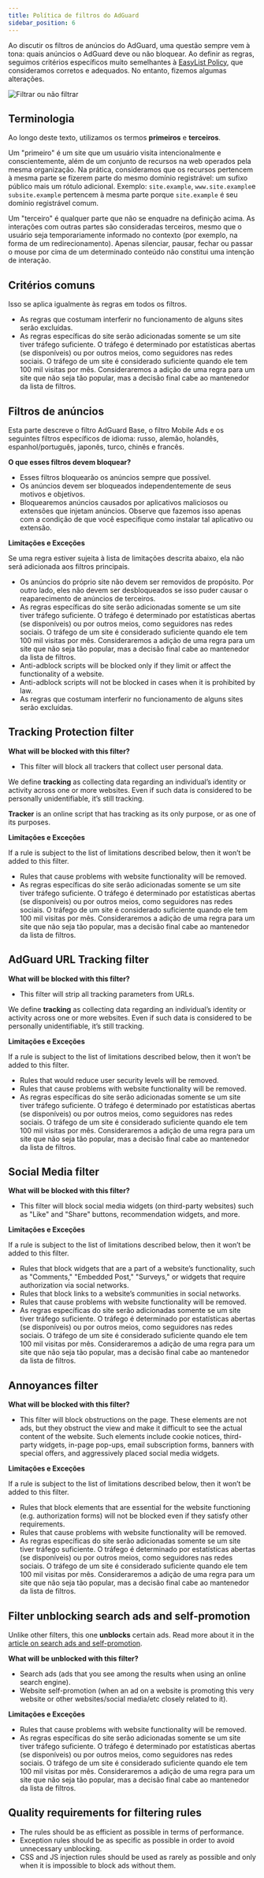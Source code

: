 ```yaml
---
title: Política de filtros do AdGuard
sidebar_position: 6
---
```


Ao discutir os filtros de anúncios do AdGuard, uma questão sempre vem à tona: quais anúncios o AdGuard deve ou não bloquear. Ao definir as regras, seguimos critérios específicos muito semelhantes à [EasyList Policy](https://easylist.to/pages/policy.html), que consideramos corretos e adequados. No entanto, fizemos algumas alterações.

![Filtrar ou não filtrar](https://cdn.adtidy.org/public/Adguard/Common/page_filtering.png)

## Terminologia

Ao longo deste texto, utilizamos os termos **primeiros** e **terceiros**.

Um "primeiro" é um site que um usuário visita intencionalmente e conscientemente, além de um conjunto de recursos na web operados pela mesma organização. Na prática, consideramos que os recursos pertencem à mesma parte se fizerem parte do mesmo domínio registrável: um sufixo público mais um rótulo adicional. Exemplo: `site.example`, `www.site.example`e `subsite.example` pertencem à mesma parte porque `site.example` é seu domínio registrável comum.

Um "terceiro" é qualquer parte que não se enquadre na definição acima. As interações com outras partes são consideradas terceiros, mesmo que o usuário seja temporariamente informado no contexto (por exemplo, na forma de um redirecionamento). Apenas silenciar, pausar, fechar ou passar o mouse por cima de um determinado conteúdo não constitui uma intenção de interação.

## Critérios comuns

Isso se aplica igualmente às regras em todos os filtros.

- As regras que costumam interferir no funcionamento de alguns sites serão excluídas.
- As regras específicas do site serão adicionadas somente se um site tiver tráfego suficiente. O tráfego é determinado por estatísticas abertas (se disponíveis) ou por outros meios, como seguidores nas redes sociais. O tráfego de um site é considerado suficiente quando ele tem 100 mil visitas por mês. Consideraremos a adição de uma regra para um site que não seja tão popular, mas a decisão final cabe ao mantenedor da lista de filtros.

## Filtros de anúncios

Esta parte descreve o filtro AdGuard Base, o filtro Mobile Ads e os seguintes filtros específicos de idioma: russo, alemão, holandês, espanhol/português, japonês, turco, chinês e francês.

**O que esses filtros devem bloquear?**

- Esses filtros bloquearão os anúncios sempre que possível.
- Os anúncios devem ser bloqueados independentemente de seus motivos e objetivos.
- Bloquearemos anúncios causados por aplicativos maliciosos ou extensões que injetam anúncios. Observe que fazemos isso apenas com a condição de que você especifique como instalar tal aplicativo ou extensão.

**Limitações e Exceções**

Se uma regra estiver sujeita à lista de limitações descrita abaixo, ela não será adicionada aos filtros principais.

- Os anúncios do próprio site não devem ser removidos de propósito. Por outro lado, eles não devem ser desbloqueados se isso puder causar o reaparecimento de anúncios de terceiros.
- As regras específicas do site serão adicionadas somente se um site tiver tráfego suficiente. O tráfego é determinado por estatísticas abertas (se disponíveis) ou por outros meios, como seguidores nas redes sociais. O tráfego de um site é considerado suficiente quando ele tem 100 mil visitas por mês. Consideraremos a adição de uma regra para um site que não seja tão popular, mas a decisão final cabe ao mantenedor da lista de filtros.
- Anti-adblock scripts will be blocked only if they limit or affect the functionality of a website.
- Anti-adblock scripts will not be blocked in cases when it is prohibited by law.
- As regras que costumam interferir no funcionamento de alguns sites serão excluídas.

## Tracking Protection filter

**What will be blocked with this filter?**

- This filter will block all trackers that collect user personal data.

We define **tracking** as collecting data regarding an individual’s identity or activity across one or more websites. Even if such data is considered to be personally unidentifiable, it’s still tracking.

**Tracker** is an online script that has tracking as its only purpose, or as one of its purposes.

**Limitações e Exceções**

If a rule is subject to the list of limitations described below, then it won’t be added to this filter.

- Rules that cause problems with website functionality will be removed.
- As regras específicas do site serão adicionadas somente se um site tiver tráfego suficiente. O tráfego é determinado por estatísticas abertas (se disponíveis) ou por outros meios, como seguidores nas redes sociais. O tráfego de um site é considerado suficiente quando ele tem 100 mil visitas por mês. Consideraremos a adição de uma regra para um site que não seja tão popular, mas a decisão final cabe ao mantenedor da lista de filtros.

## AdGuard URL Tracking filter

**What will be blocked with this filter?**

- This filter will strip all tracking parameters from URLs.

We define **tracking** as collecting data regarding an individual’s identity or activity across one or more websites. Even if such data is considered to be personally unidentifiable, it’s still tracking.

**Limitações e Exceções**

If a rule is subject to the list of limitations described below, then it won’t be added to this filter.

- Rules that would reduce user security levels will be removed.
- Rules that cause problems with website functionality will be removed.
- As regras específicas do site serão adicionadas somente se um site tiver tráfego suficiente. O tráfego é determinado por estatísticas abertas (se disponíveis) ou por outros meios, como seguidores nas redes sociais. O tráfego de um site é considerado suficiente quando ele tem 100 mil visitas por mês. Consideraremos a adição de uma regra para um site que não seja tão popular, mas a decisão final cabe ao mantenedor da lista de filtros.

## Social Media filter

**What will be blocked with this filter?**

- This filter will block social media widgets (on third-party websites) such as "Like" and "Share" buttons, recommendation widgets, and more.

**Limitações e Exceções**

If a rule is subject to the list of limitations described below, then it won’t be added to this filter.

- Rules that block widgets that are a part of a website’s functionality, such as "Comments," "Embedded Post," "Surveys," or widgets that require authorization via social networks.
- Rules that block links to a website’s communities in social networks.
- Rules that cause problems with website functionality will be removed.
- As regras específicas do site serão adicionadas somente se um site tiver tráfego suficiente. O tráfego é determinado por estatísticas abertas (se disponíveis) ou por outros meios, como seguidores nas redes sociais. O tráfego de um site é considerado suficiente quando ele tem 100 mil visitas por mês. Consideraremos a adição de uma regra para um site que não seja tão popular, mas a decisão final cabe ao mantenedor da lista de filtros.

## Annoyances filter

**What will be blocked with this filter?**

- This filter will block obstructions on the page. These elements are not ads, but they obstruct the view and make it difficult to see the actual content of the website. Such elements include cookie notices, third-party widgets, in-page pop-ups, email subscription forms, banners with special offers, and aggressively placed social media widgets.

**Limitações e Exceções**

If a rule is subject to the list of limitations described below, then it won’t be added to this filter.

- Rules that block elements that are essential for the website functioning (e.g. authorization forms) will not be blocked even if they satisfy other requirements.
- Rules that cause problems with website functionality will be removed.
- As regras específicas do site serão adicionadas somente se um site tiver tráfego suficiente. O tráfego é determinado por estatísticas abertas (se disponíveis) ou por outros meios, como seguidores nas redes sociais. O tráfego de um site é considerado suficiente quando ele tem 100 mil visitas por mês. Consideraremos a adição de uma regra para um site que não seja tão popular, mas a decisão final cabe ao mantenedor da lista de filtros.

## Filter unblocking search ads and self-promotion

Unlike other filters, this one **unblocks** certain ads. Read more about it in the [article on search ads and self-promotion](../search-ads).

**What will be unblocked with this filter?**

- Search ads (ads that you see among the results when using an online search engine).
- Website self-promotion (when an ad on a website is promoting this very website or other websites/social media/etc closely related to it).

**Limitações e Exceções**

- Rules that cause problems with website functionality will be removed.
- As regras específicas do site serão adicionadas somente se um site tiver tráfego suficiente. O tráfego é determinado por estatísticas abertas (se disponíveis) ou por outros meios, como seguidores nas redes sociais. O tráfego de um site é considerado suficiente quando ele tem 100 mil visitas por mês. Consideraremos a adição de uma regra para um site que não seja tão popular, mas a decisão final cabe ao mantenedor da lista de filtros.

## Quality requirements for filtering rules

- The rules should be as efficient as possible in terms of performance.
- Exception rules should be as specific as possible in order to avoid unnecessary unblocking.
- CSS and JS injection rules should be used as rarely as possible and only when it is impossible to block ads without them.